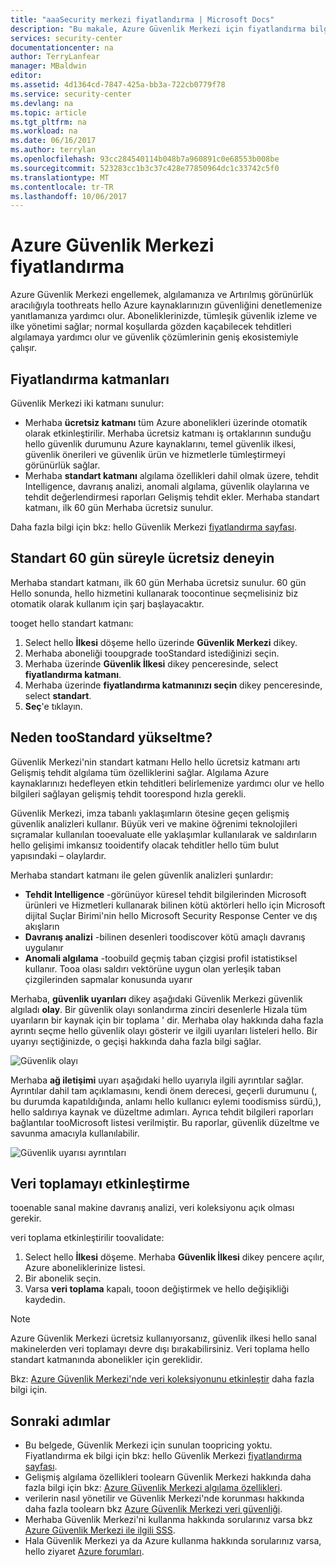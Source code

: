 ```yaml
---
title: "aaaSecurity merkezi fiyatlandırma | Microsoft Docs"
description: "Bu makale, Azure Güvenlik Merkezi için fiyatlandırma bilgileri sağlar."
services: security-center
documentationcenter: na
author: TerryLanfear
manager: MBaldwin
editor: 
ms.assetid: 4d1364cd-7847-425a-bb3a-722cb0779f78
ms.service: security-center
ms.devlang: na
ms.topic: article
ms.tgt_pltfrm: na
ms.workload: na
ms.date: 06/16/2017
ms.author: terrylan
ms.openlocfilehash: 93cc284540114b048b7a960891c0e68553b008be
ms.sourcegitcommit: 523283cc1b3c37c428e77850964dc1c33742c5f0
ms.translationtype: MT
ms.contentlocale: tr-TR
ms.lasthandoff: 10/06/2017
---
```

# <a name="azure-security-center-pricing"></a>Azure Güvenlik Merkezi fiyatlandırma
Azure Güvenlik Merkezi engellemek, algılamanıza ve Artırılmış görünürlük aracılığıyla toothreats hello Azure kaynaklarınızın güvenliğini denetlemenize yanıtlamanıza yardımcı olur. Aboneliklerinizde, tümleşik güvenlik izleme ve ilke yönetimi sağlar; normal koşullarda gözden kaçabilecek tehditleri algılamaya yardımcı olur ve güvenlik çözümlerinin geniş ekosistemiyle çalışır.

## <a name="pricing-tiers"></a>Fiyatlandırma katmanları
Güvenlik Merkezi iki katmanı sunulur:

* Merhaba **ücretsiz katmanı** tüm Azure abonelikleri üzerinde otomatik olarak etkinleştirilir. Merhaba ücretsiz katmanı iş ortaklarının sunduğu hello güvenlik durumunu Azure kaynaklarını, temel güvenlik ilkesi, güvenlik önerileri ve güvenlik ürün ve hizmetlerle tümleştirmeyi görünürlük sağlar.
* Merhaba **standart katmanı** algılama özellikleri dahil olmak üzere, tehdit Intelligence, davranış analizi, anomali algılama, güvenlik olaylarına ve tehdit değerlendirmesi raporları Gelişmiş tehdit ekler. Merhaba standart katmanı, ilk 60 gün Merhaba ücretsiz sunulur.

Daha fazla bilgi için bkz: hello Güvenlik Merkezi [fiyatlandırma sayfası](https://azure.microsoft.com/pricing/details/security-center/).

## <a name="try-standard-free-for-60-days"></a>Standart 60 gün süreyle ücretsiz deneyin
Merhaba standart katmanı, ilk 60 gün Merhaba ücretsiz sunulur. 60 gün Hello sonunda, hello hizmetini kullanarak toocontinue seçmelisiniz biz otomatik olarak kullanım için şarj başlayacaktır.

tooget hello standart katmanı:

1. Select hello **İlkesi** döşeme hello üzerinde **Güvenlik Merkezi** dikey.
2. Merhaba aboneliği tooupgrade tooStandard istediğinizi seçin.
3. Merhaba üzerinde **Güvenlik İlkesi** dikey penceresinde, select **fiyatlandırma katmanı**.
4. Merhaba üzerinde **fiyatlandırma katmanınızı seçin** dikey penceresinde, select **standart**.
5. **Seç**'e tıklayın.


## <a name="why-upgrade-toostandard"></a>Neden tooStandard yükseltme?
Güvenlik Merkezi'nin standart katmanı Hello hello ücretsiz katmanı artı Gelişmiş tehdit algılama tüm özelliklerini sağlar. Algılama Azure kaynaklarınızı hedefleyen etkin tehditleri belirlemenize yardımcı olur ve hello bilgileri sağlayan gelişmiş tehdit toorespond hızla gerekli.

Güvenlik Merkezi, imza tabanlı yaklaşımların ötesine geçen gelişmiş güvenlik analizleri kullanır. Büyük veri ve makine öğrenimi teknolojileri sıçramalar kullanılan tooevaluate elle yaklaşımlar kullanılarak ve saldırıların hello gelişimi imkansız tooidentify olacak tehditler hello tüm bulut yapısındaki – olaylardır.

Merhaba standart katmanı ile gelen güvenlik analizleri şunlardır:

* **Tehdit Intelligence** -görünüyor küresel tehdit bilgilerinden Microsoft ürünleri ve Hizmetleri kullanarak bilinen kötü aktörleri hello için Microsoft dijital Suçlar Birimi'nin hello Microsoft Security Response Center ve dış akışların
* **Davranış analizi** -bilinen desenleri toodiscover kötü amaçlı davranış uygulanır
* **Anomali algılama** -toobuild geçmiş taban çizgisi profil istatistiksel kullanır. Tooa olası saldırı vektörüne uygun olan yerleşik taban çizgilerinden sapmalar konusunda uyarır

Merhaba, **güvenlik uyarıları** dikey aşağıdaki Güvenlik Merkezi güvenlik algıladı **olay**. Bir güvenlik olayı sonlandırma zinciri desenlerle Hizala tüm uyarıların bir kaynak için bir toplama ' dir. Merhaba olay hakkında daha fazla ayrıntı seçme hello güvenlik olayı gösterir ve ilgili uyarıları listeleri hello. Bir uyarıyı seçtiğinizde, o geçişi hakkında daha fazla bilgi sağlar.

![Güvenlik olayı][2]

Merhaba **ağ iletişimi** uyarı aşağıdaki hello uyarıyla ilgili ayrıntılar sağlar. Ayrıntılar dahil tam açıklamasını, kendi önem derecesi, geçerli durumunu (, bu durumda kapatıldığında, anlamı hello kullanıcı eylemi toodismiss sürdü,), hello saldırıya kaynak ve düzeltme adımları. Ayrıca tehdit bilgileri raporları bağlantılar tooMicrosoft listesi verilmiştir. Bu raporlar, güvenlik düzeltme ve savunma amacıyla kullanılabilir.

![Güvenlik uyarısı ayrıntıları][3]

## <a name="enable-data-collection"></a>Veri toplamayı etkinleştirme
tooenable sanal makine davranış analizi, veri koleksiyonu açık olması gerekir.

veri toplama etkinleştirilir toovalidate:

1. Select hello **İlkesi** döşeme. Merhaba **Güvenlik İlkesi** dikey pencere açılır, Azure aboneliklerinize listesi.
2. Bir abonelik seçin.
3. Varsa **veri toplama** kapalı, tooon değiştirmek ve hello değişikliği kaydedin.

> [!NOTE]
> Azure Güvenlik Merkezi ücretsiz kullanıyorsanız, güvenlik ilkesi hello sanal makinelerden veri toplamayı devre dışı bırakabilirsiniz. Veri toplama hello standart katmanında abonelikler için gereklidir.
>
>

Bkz: [Azure Güvenlik Merkezi'nde veri koleksiyonunu etkinleştir](security-center-enable-data-collection.md) daha fazla bilgi için.

## <a name="next-steps"></a>Sonraki adımlar
* Bu belgede, Güvenlik Merkezi için sunulan toopricing yoktu. Fiyatlandırma ek bilgi için bkz: hello Güvenlik Merkezi [fiyatlandırma sayfası](https://azure.microsoft.com/pricing/details/security-center/).
* Gelişmiş algılama özellikleri toolearn Güvenlik Merkezi hakkında daha fazla bilgi için bkz: [Azure Güvenlik Merkezi algılama özellikleri](security-center-detection-capabilities.md).
* verilerin nasıl yönetilir ve Güvenlik Merkezi'nde korunması hakkında daha fazla toolearn bkz [Azure Güvenlik Merkezi veri güvenliği](security-center-data-security.md).
* Merhaba Güvenlik Merkezi'ni kullanma hakkında sorularınız varsa bkz [Azure Güvenlik Merkezi ile ilgili SSS](security-center-faq.md).
* Hala Güvenlik Merkezi ya da Azure kullanma hakkında sorularınız varsa, hello ziyaret [Azure forumları](https://social.msdn.microsoft.com/Forums/home?forum=AzureSecurityCenter&filter=alltypes&sort=lastpostdesc).

<!--Image references-->
[1]: ./media/security-center-pricing/standard.png
[2]: ./media/security-center-pricing/incident.png
[3]: ./media/security-center-pricing/network-alert.png

